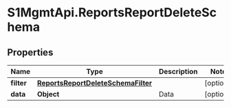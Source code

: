 # S1MgmtApi.ReportsReportDeleteSchema

## Properties
Name | Type | Description | Notes
------------ | ------------- | ------------- | -------------
**filter** | [**ReportsReportDeleteSchemaFilter**](ReportsReportDeleteSchemaFilter.md) |  | [optional] 
**data** | **Object** | Data | [optional] 


